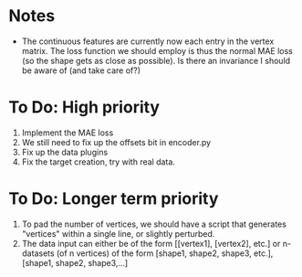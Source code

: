 # Notes
- The continuous features are currently now each entry in the vertex matrix. The
  loss function we should employ is thus the normal MAE loss (so the shape gets
  as close as possible). Is there an invariance I should be aware of (and take
  care of?)
# To Do: High priority 
1. Implement the MAE loss
2. We still need to fix up the offsets bit in encoder.py
3. Fix up the data plugins
4. Fix the target creation, try with real data.

# To Do: Longer term priority
1. To pad the number of vertices, we should have a script that generates
   "vertices" within a single line, or slightly perturbed.
2. The data input can either be of the form [[vertex1], [vertex2], etc.] or n-
   datasets (of n vertices) of the form [shape1, shape2, shape3, etc.], [shape1,
   shape2, shape3,...]